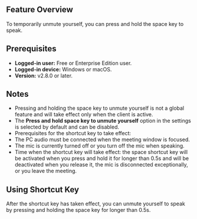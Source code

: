 ## Feature Overview
To temporarily unmute yourself, you can press and hold the space key to speak.

## Prerequisites
- **Logged-in user:** Free or Enterprise Edition user.
- **Logged-in device:** Windows or macOS.
- **Version:** v2.8.0 or later.

## Notes
- Pressing and holding the space key to unmute yourself is not a global feature and will take effect only when the client is active.
- The **Press and hold space key to unmute yourself** option in the settings is selected by default and can be disabled.
- Prerequisites for the shortcut key to take effect:
 - The PC audio must be connected when the meeting window is focused.
 - The mic is currently turned off or you turn off the mic when speaking.
- Time when the shortcut key will take effect: the space shortcut key will be activated when you press and hold it for longer than 0.5s and will be deactivated when you release it, the mic is disconnected exceptionally, or you leave the meeting.

## Using Shortcut Key
After the shortcut key has taken effect, you can unmute yourself to speak by pressing and holding the space key for longer than 0.5s.
